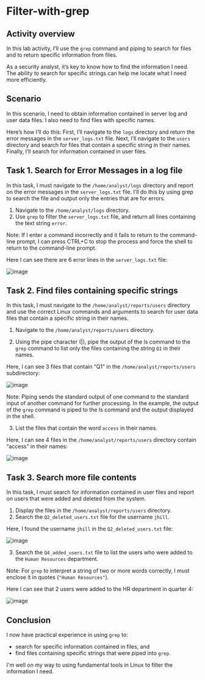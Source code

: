 # Filter-with-grep

<h2>Activity overview</h2>

In this lab activity, I’ll use the ```grep``` command and piping to search for files and to return specific information from files.

As a security analyst, it’s key to know how to find the information I need. The ability to search for specific strings can help me locate what I need more efficiently.

<h2>Scenario</h2>

In this scenario, I need to obtain information contained in server log and user data files. I also need to find files with specific names.

Here’s how I’ll do this: First, I’ll navigate to the ```logs``` directory and return the error messages in the ```server_logs.txt``` file. Next, I’ll navigate to the ```users``` directory and search for files that contain a specific string in their names. Finally, I’ll search for information contained in user files.

<h2>Task 1. Search for Error Messages in a log file</h2>

In this task, I must navigate to the ```/home/analyst/logs``` directory and report on the error messages in the ```server_logs.txt``` file. I’ll do this by using grep to search the file and output only the entries that are for errors.

1. Navigate to the ```/home/analyst/logs``` directory.
2. Use ```grep``` to filter the ```server_logs.txt``` file, and return all lines containing the text string ```error```.

Note: If I enter a command incorrectly and it fails to return to the command-line prompt, I can press CTRL+C to stop the process and force the shell to return to the command-line prompt.

Here I can see there are 6 error lines in the ```server_logs.txt``` file:

![image](https://github.com/n8som/Filter-with-grep/assets/110139109/fa857677-69cc-4efe-b2d0-110b581ccc34)

<h2>Task 2. Find files containing specific strings</h2>

In this task, I must navigate to the ```/home/analyst/reports/users``` directory and use the correct Linux commands and arguments to search for user data files that contain a specific string in their names.

1. Navigate to the ```/home/analyst/reports/users``` directory.

2. Using the pipe character (|), pipe the output of the ls command to the ```grep``` command to list only the files
containing the string ```Q1``` in their names.

Here, I can see 3 files that contain “Q1” in the ```/home/analyst/reports/users``` subdirectory:

![image](https://github.com/n8som/Filter-with-grep/assets/110139109/05a463ab-ccd0-43f5-8861-5039164d0e2f)

Note: Piping sends the standard output of one command to the standard input of another command for further processing. In the example, the output of the ```grep``` command is piped to the ls command and the output displayed in the shell.

3. List the files that contain the word ```access``` in their names.

Here, I can see 4 files in the ```/home/analyst/reports/users``` directory contain “access” in their names:

![image](https://github.com/n8som/Filter-with-grep/assets/110139109/8cd33f6b-48e4-45c2-b91d-6a032edffa11)

<h2>Task 3. Search more file contents</h2>

In this task, I must search for information contained in user files and report on users that were added and deleted from the system.

1. Display the files in the ```/home/analyst/reports/users``` directory.
2. Search the ```Q2_deleted_users.txt``` file for the username ```jhill```.

Here, I found the username ```jhill``` in the ```Q2_deleted_users.txt``` file:

![image](https://github.com/n8som/Filter-with-grep/assets/110139109/7f944711-a6f2-41f6-8255-dc4610ded88a)

3. Search the ```Q4_added_users.txt``` file to list the users who were added to the ```Human Resources``` department.

Note: For ```grep``` to interpret a string of two or more words correctly, I must enclose it in quotes (```"Human Resources"```).

Here I can see that 2 users were added to the HR department in quarter 4:

![image](https://github.com/n8som/Filter-with-grep/assets/110139109/a45cc209-89e2-4e7c-bcb0-a3952a13c4f8)

<h2>Conclusion</h2>

I now have practical experience in using ```grep``` to:

- search for specific information contained in files, and
- find files containing specific strings that were piped into ```grep```.

I'm well on my way to using fundamental tools in Linux to filter the information I need.

